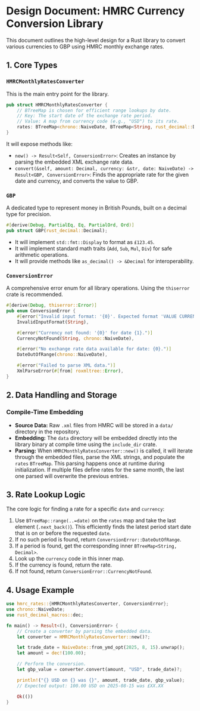 # Design Document: HMRC Currency Conversion Library

This document outlines the high-level design for a Rust library to convert various currencies to GBP using HMRC monthly exchange rates.

## 1. Core Types

### `HMRCMonthlyRatesConverter`

This is the main entry point for the library.

```rust
pub struct HMRCMonthlyRatesConverter {
    // BTreeMap is chosen for efficient range lookups by date.
    // Key: The start date of the exchange rate period.
    // Value: A map from currency code (e.g., "USD") to its rate.
    rates: BTreeMap<chrono::NaiveDate, BTreeMap<String, rust_decimal::Decimal>>,
}
```

It will expose methods like:

- `new() -> Result<Self, ConversionError>`: Creates an instance by parsing the embedded XML exchange rate data.
- `convert(&self, amount: Decimal, currency: &str, date: NaiveDate) -> Result<GBP, ConversionError>`: Finds the appropriate rate for the given date and currency, and converts the value to GBP.

### `GBP`

A dedicated type to represent money in British Pounds, built on a decimal type for precision.

```rust
#[derive(Debug, PartialEq, Eq, PartialOrd, Ord)]
pub struct GBP(rust_decimal::Decimal);
```

- It will implement `std::fmt::Display` to format as `£123.45`.
- It will implement standard math traits (`Add`, `Sub`, `Mul`, `Div`) for safe arithmetic operations.
- It will provide methods like `as_decimal() -> &Decimal` for interoperability.

### `ConversionError`

A comprehensive error enum for all library operations. Using the `thiserror` crate is recommended.

```rust
#[derive(Debug, thiserror::Error)]
pub enum ConversionError {
    #[error("Invalid input format: '{0}'. Expected format 'VALUE CURRENCY'.")]
    InvalidInputFormat(String),

    #[error("Currency not found: '{0}' for date {1}.")]
    CurrencyNotFound(String, chrono::NaiveDate),

    #[error("No exchange rate data available for date: {0}.")]
    DateOutOfRange(chrono::NaiveDate),

    #[error("Failed to parse XML data.")]
    XmlParseError(#[from] roxmltree::Error),
}
```

## 2. Data Handling and Storage

### Compile-Time Embedding

- **Source Data:** Raw `.xml` files from HMRC will be stored in a `data/` directory in the repository.
- **Embedding:** The `data` directory will be embedded directly into the library binary at compile time using the `include_dir` crate.
- **Parsing:** When `HMRCMonthlyRatesConverter::new()` is called, it will iterate through the embedded files, parse the XML strings, and populate the `rates` `BTreeMap`. This parsing happens once at runtime during initialization. If multiple files define rates for the same month, the last one parsed will overwrite the previous entries.

## 3. Rate Lookup Logic

The core logic for finding a rate for a specific `date` and `currency`:

1.  Use `BTreeMap::range(..=date)` on the `rates` map and take the last element (`.next_back()`). This efficiently finds the latest period start date that is on or before the requested `date`.
2.  If no such period is found, return `ConversionError::DateOutOfRange`.
3.  If a period is found, get the corresponding inner `BTreeMap<String, Decimal>`.
4.  Look up the `currency` code in this inner map.
5.  If the currency is found, return the rate.
6.  If not found, return `ConversionError::CurrencyNotFound`.

## 4. Usage Example

```rust
use hmrc_rates::{HMRCMonthlyRatesConverter, ConversionError};
use chrono::NaiveDate;
use rust_decimal_macros::dec;

fn main() -> Result<(), ConversionError> {
    // Create a converter by parsing the embedded data.
    let converter = HMRCMonthlyRatesConverter::new()?;

    let trade_date = NaiveDate::from_ymd_opt(2025, 8, 15).unwrap();
    let amount = dec!(100.00);

    // Perform the conversion.
    let gbp_value = converter.convert(amount, "USD", trade_date)?;

    println!("{} USD on {} was {}", amount, trade_date, gbp_value);
    // Expected output: 100.00 USD on 2025-08-15 was £XX.XX

    Ok(())
}
```
